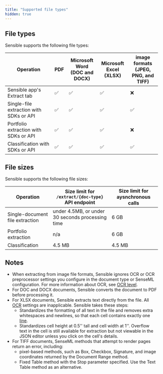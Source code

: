 ```yaml
---
title: "Supported file types"
hidden: true
---
```


## File types

Sensible supports the following file types:

| Operation                              | PDF  | Microsoft Word<br/> (DOC and DOCX) | Microsoft Excel<br/>(XLSX) | image formats<br/>(JPEG, PNG, and TIFF) |
| -------------------------------------- | ---- | ---------------------------------- | --------------------------------------- | --------------------------------------- |
| Sensible app's Extract tab    | ✅    | ✅                                  | ✅                                 | ❌                                       |
| Single-file extraction with SDKs or API | ✅    | ✅                                  | ✅                                 | ✅                                       |
| Portfolio extraction with SDKs or API   | ✅    | ✅                                  | ✅                                 | ❌                                       |
| Classification with SDKs or API         | ✅    | ✅                                  | ✅                                 | ✅                                       |

## File sizes

Sensible supports the following file sizes:

| Operation              | Size limit for `/extract/{doc-type}` API endpoint                | Size limit for aysnchronous calls |
| ---------------------- | ------------------------------------------------ | ----------------------- |
| Single-document file extraction | under 4.5MB, or under 30 seconds processing time | 6 GB                    |
| Portfolio extraction   | n/a                                              | 6 GB                    |
| Classification         | 4.5 MB                                           | 4.5 MB                  |

## Notes

- When extracting from image file formats, Sensible ignores OCR or OCR preprocessor settings you configure in the document type or SenseML configuration. For more information about OCR, see [OCR level](doc:ocr-level).
- For DOC and DOCX documents, Sensible converts the document to PDF before processing it.
- For XLSX documents, Sensible extracts text directly from the file. All [OCR](doc:ocr) settings are inapplicable. Sensible takes these steps:
     - Standardizes the formatting of all text in the file and removes extra whitespaces and newlines, so that each cell contains exactly one [line](doc:lines).
     - Standardizes cell height at 0.5'' tall and cell width at 1''. Overflow text in the cell is still available for extraction but not viewable in the JSON editor unless you click on the cell's details. 
- For TIFF documents, SenseML methods that attempt to render pages return an error, including:
     - pixel-based methods, such as Box, Checkbox, Signature, and image coordinates returned by the Document Range method.
     - Fixed Table method with the Stop parameter specified. Use the Text Table method as an alternative.

